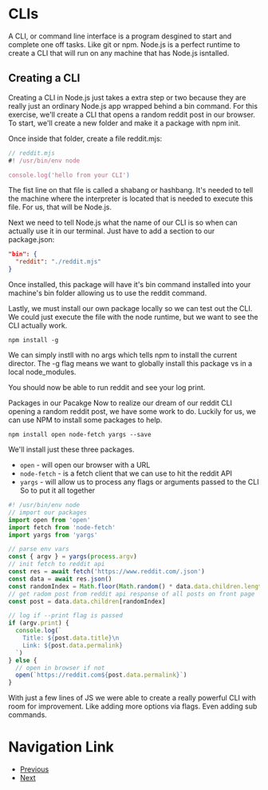 # CLIs
A CLI, or command line interface is a program desgined to start and complete one off tasks. Like git or npm. Node.js is a perfect runtime to create a CLI that will run on any machine that has Node.js isntalled.

## Creating a CLI
Creating a CLI in Node.js just takes a extra step or two because they are really just an ordinary Node.js app wrapped behind a bin command. For this exercise, we'll create a CLI that opens a random reddit post in our browser. To start, we'll create a new folder and make it a package with npm init.

Once inside that folder, create a file reddit.mjs:
```js
// reddit.mjs
#! /usr/bin/env node

console.log('hello from your CLI')
```
The fist line on that file is called a shabang or hashbang. It's needed to tell the machine where the interpreter is located that is needed to execute this file. For us, that will be Node.js.

Next we need to tell Node.js what the name of our CLI is so when can actually use it in our terminal. Just have to add a section to our package.json:
```json
"bin": {
  "reddit": "./reddit.mjs"
}
```
Once installed, this package will have it's bin command installed into your machine's bin folder allowing us to use the reddit command.

Lastly, we must install our own package locally so we can test out the CLI. We could just execute the file with the node runtime, but we want to see the CLI actually work.

`npm install -g`

We can simply instll with no args which tells npm to install the current director. The -g flag means we want to globally install this package vs in a local node_modules.

You should now be able to run reddit and see your log print.

Packages in our Pacakge
Now to realize our dream of our reddit CLI opening a random reddit post, we have some work to do. Luckily for us, we can use NPM to install some packages to help.

`npm install open node-fetch yargs --save`

We'll install just these three packages.

- `open` - will open our browser with a URL
- `node-fetch` - is a fetch client that we can use to hit the reddit API
- `yargs` - will allow us to process any flags or arguments passed to the CLI
So to put it all together

```js
#! /usr/bin/env node
// import our packages
import open from 'open'
import fetch from 'node-fetch'
import yargs from 'yargs'

// parse env vars
const { argv } = yargs(process.argv)
// init fetch to reddit api
const res = await fetch('https://www.reddit.com/.json')
const data = await res.json()
const randomIndex = Math.floor(Math.random() * data.data.children.length)
// get radom post from reddit api response of all posts on front page
const post = data.data.children[randomIndex]

// log if --print flag is passed
if (argv.print) {
  console.log(`
    Title: ${post.data.title}\n
    Link: ${post.data.permalink}
  `)
} else {
  // open in browser if not
  open(`https://reddit.com${post.data.permalink}`)
}
```
With just a few lines of JS we were able to create a really powerful CLI with room for improvement. Like adding more options via flags. Even adding sub commands.

# Navigation Link
- [Previous]()
- [Next]()